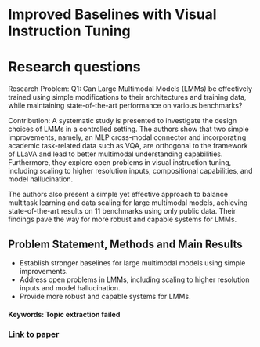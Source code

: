 # Improved Baselines with Visual Instruction Tuning

# Research questions
Research Problem: 
Q1: Can Large Multimodal Models (LMMs) be effectively trained using simple modifications to their architectures and training data, while maintaining state-of-the-art performance on various benchmarks?

Contribution:
A systematic study is presented to investigate the design choices of LMMs in a controlled setting. The authors show that two simple improvements, namely, an MLP cross-modal connector and incorporating academic task-related data such as VQA, are orthogonal to the framework of LLaVA and lead to better multimodal understanding capabilities. Furthermore, they explore open problems in visual instruction tuning, including scaling to higher resolution inputs, compositional capabilities, and model hallucination.

The authors also present a simple yet effective approach to balance multitask learning and data scaling for large multimodal models, achieving state-of-the-art results on 11 benchmarks using only public data. Their findings pave the way for more robust and capable systems for LMMs.

## Problem Statement, Methods and Main Results

  - Establish stronger baselines for large multimodal models using simple improvements.
  - Address open problems in LMMs, including scaling to higher resolution inputs and model hallucination.
  - Provide more robust and capable systems for LMMs.

#### Keywords: Topic extraction failed


### [Link to paper](https://arxiv.org/abs/2310.03744v2)
